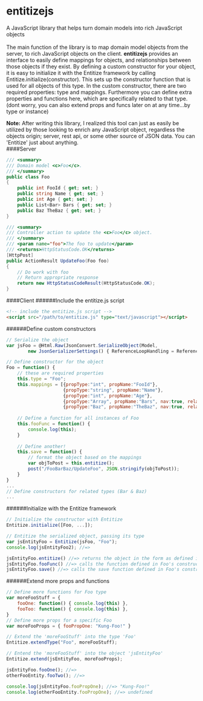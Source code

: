 # entitizejs
A JavaScript library that helps turn domain models into rich JavaScript objects
<br />
<br />
The main function of the library is to map domain model objects from the server, to rich JavaScript objects on the client.
<b>entitizejs</b> provides an interface to easily define mappings for objects, and relationships between those objects if they exist.
By defining a custom constructor for your object, it is easy to initialize it with the Entitize framework by calling Entitize.initialize(constructor). This sets up the constructor function that is used for all objects of this type.
In the custom constructor, there are two required properties: type and mappings. Furthermore you can define extra properties and functions here, which are specifically related to that type. (dont worry, you can also extend props and funcs later on at any time...by type or instance)

<b>Note:</b> After writing this library, I realized this tool can just as easily be utilized by those looking to enrich any JavaScript object, regardless the objects origin; server, rest api, or some other source of JSON data. You can 'Entitize' just about anything.
<br />
####Server
```C#
/// <summary>
/// Domain model <c>Foo</c>.
/// </summary>
public class Foo
{
    public int FooId { get; set; }
    public string Name { get; set; }
    public int Age { get; set; }
    public List<Bar> Bars { get; set; }
    public Baz TheBaz { get; set; }
}

/// <summary>
/// Controller action to update the <c>Foo</c> object.
/// </summary>
/// <param name="foo">The foo to update</param>
/// <returns>HttpStatusCode.OK</returns>
[HttpPost]
public ActionResult UpdateFoo(Foo foo)
{
    // Do work with foo
    // Return appropriate response
    return new HttpStatusCodeResult(HttpStatusCode.OK);
}
```
####Client
######Include the entitize.js script
```html
<!-- include the entitize.js script -->
<script src="/path/to/entitize.js" type="text/javascript"></script>
```
######Define custom constructors
```javascript
// Serialize the object
var jsFoo = @Html.Raw(JsonConvert.SerializeObject(Model,
        new JsonSerializerSettings() { ReferenceLoopHandling = ReferenceLoopHandling.Ignore }));

// Define constructor for the object
Foo = function() {
    // these are required properties
    this.type = "Foo";
    this.mappings = [{propType:"int", propName:"FooId"},
                     {propType:"string", propName:"Name"},
                     {propType:"int", propName:"Age"},
                     {propType:"Array", propName:"Bars", nav:true, relationship:"one-to-many", childType:"Bar"},
                     {propType:"Baz", propName:"TheBaz", nav:true, relationship:"one-to-one", childType:"Baz"}];
    
    // Define a function for all instances of Foo
    this.fooFunc = function() {
        console.log(this);
    }
    
    // Define another!
    this.save = function() {
        // format the object based on the mappings
        var objToPost = this.entitize();
        post("/FooBarBaz/UpdateFoo", JSON.stringify(objToPost));
    }
}
...
// Define constructors for related types (Bar & Baz)
...
```
######Initialize with the Entitize framework
```javascript
// Initialize the constructor with Entitize
Entitize.initialize([Foo, ...]);

// Entitize the serialized object, passing its type
var jsEntityFoo = Entitize(jsFoo, "Foo");
console.log(jsEntityFoo2); //=> 

jsEntityFoo.entitize() //=> returns the object in the form as defined in mappings
jsEntityFoo.fooFunc() //=> calls the function defined in Foo's constructor
jsEntityFoo.save() //=> calls the save function defined in Foo's constructor
```
######Extend more props and functions
```javascript
// Define more functions for Foo type
var moreFooStuff = {
    fooOne: function() { console.log(this) },
    fooToo: function() { console.log(this) },
}
// Define more props for a specific Foo
var moreFooProps = { fooPropOne: "Kung-Foo!" }

// Extend the 'moreFooStuff' into the type 'Foo'
Entitize.extendType("Foo", moreFooStuff);

// Entend the 'moreFooStuff' into the object 'jsEntityFoo'
Entitize.extend(jsEntityFoo, moreFooProps);

jsEntityFoo.fooOne(); //=> 
otherFooEntity.fooTwo(); //=> 

console.log(jsEntityFoo.fooPropOne); //=> "Kung-Foo!"
console.log(otherFooEntity.fooPropOne); //=> undefined
```
